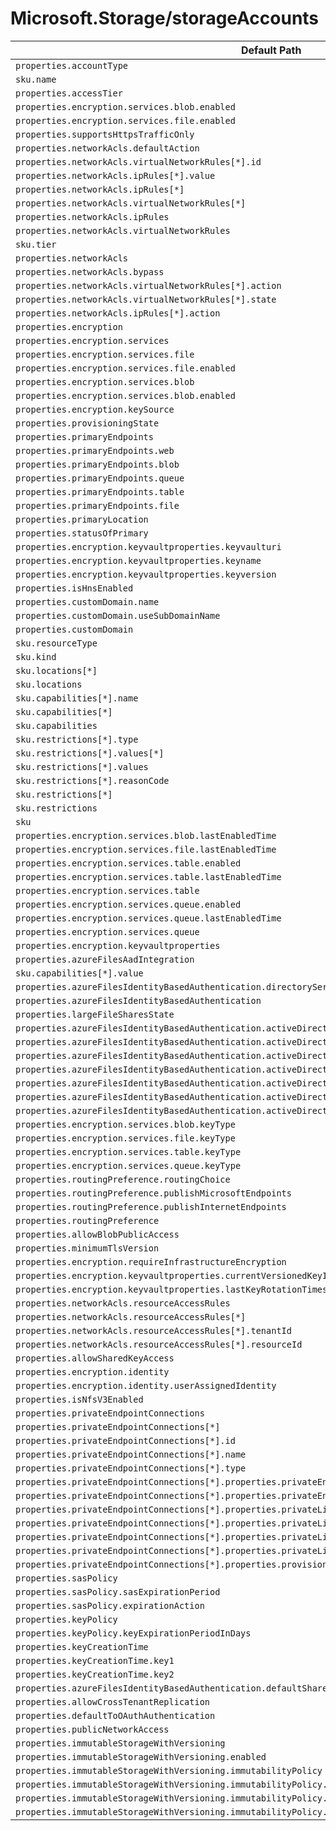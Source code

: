 # Microsoft.Storage/storageAccounts

| Default Path | Alias |
|---|---|
| `properties.accountType` | `Microsoft.Storage/storageAccounts/accountType` |
| `sku.name` | `Microsoft.Storage/storageAccounts/sku.name` |
| `properties.accessTier` | `Microsoft.Storage/storageAccounts/accessTier` |
| `properties.encryption.services.blob.enabled` | `Microsoft.Storage/storageAccounts/enableBlobEncryption` |
| `properties.encryption.services.file.enabled` | `Microsoft.Storage/storageAccounts/enableFileEncryption` |
| `properties.supportsHttpsTrafficOnly` | `Microsoft.Storage/storageAccounts/supportsHttpsTrafficOnly` |
| `properties.networkAcls.defaultAction` | `Microsoft.Storage/storageAccounts/networkAcls.defaultAction` |
| `properties.networkAcls.virtualNetworkRules[*].id` | `Microsoft.Storage/storageAccounts/networkAcls.virtualNetworkRules[*].id` |
| `properties.networkAcls.ipRules[*].value` | `Microsoft.Storage/storageAccounts/networkAcls.ipRules[*].value` |
| `properties.networkAcls.ipRules[*]` | `Microsoft.Storage/storageAccounts/networkAcls.ipRules[*]` |
| `properties.networkAcls.virtualNetworkRules[*]` | `Microsoft.Storage/storageAccounts/networkAcls.virtualNetworkRules[*]` |
| `properties.networkAcls.ipRules` | `Microsoft.Storage/storageAccounts/networkAcls.ipRules` |
| `properties.networkAcls.virtualNetworkRules` | `Microsoft.Storage/storageAccounts/networkAcls.virtualNetworkRules` |
| `sku.tier` | `Microsoft.Storage/storageAccounts/sku.tier` |
| `properties.networkAcls` | `Microsoft.Storage/storageAccounts/networkAcls` |
| `properties.networkAcls.bypass` | `Microsoft.Storage/storageAccounts/networkAcls.bypass` |
| `properties.networkAcls.virtualNetworkRules[*].action` | `Microsoft.Storage/storageAccounts/networkAcls.virtualNetworkRules[*].action` |
| `properties.networkAcls.virtualNetworkRules[*].state` | `Microsoft.Storage/storageAccounts/networkAcls.virtualNetworkRules[*].state` |
| `properties.networkAcls.ipRules[*].action` | `Microsoft.Storage/storageAccounts/networkAcls.ipRules[*].action` |
| `properties.encryption` | `Microsoft.Storage/storageAccounts/encryption` |
| `properties.encryption.services` | `Microsoft.Storage/storageAccounts/encryption.services` |
| `properties.encryption.services.file` | `Microsoft.Storage/storageAccounts/encryption.services.file` |
| `properties.encryption.services.file.enabled` | `Microsoft.Storage/storageAccounts/encryption.services.file.enabled` |
| `properties.encryption.services.blob` | `Microsoft.Storage/storageAccounts/encryption.services.blob` |
| `properties.encryption.services.blob.enabled` | `Microsoft.Storage/storageAccounts/encryption.services.blob.enabled` |
| `properties.encryption.keySource` | `Microsoft.Storage/storageAccounts/encryption.keySource` |
| `properties.provisioningState` | `Microsoft.Storage/storageAccounts/provisioningState` |
| `properties.primaryEndpoints` | `Microsoft.Storage/storageAccounts/primaryEndpoints` |
| `properties.primaryEndpoints.web` | `Microsoft.Storage/storageAccounts/primaryEndpoints.web` |
| `properties.primaryEndpoints.blob` | `Microsoft.Storage/storageAccounts/primaryEndpoints.blob` |
| `properties.primaryEndpoints.queue` | `Microsoft.Storage/storageAccounts/primaryEndpoints.queue` |
| `properties.primaryEndpoints.table` | `Microsoft.Storage/storageAccounts/primaryEndpoints.table` |
| `properties.primaryEndpoints.file` | `Microsoft.Storage/storageAccounts/primaryEndpoints.file` |
| `properties.primaryLocation` | `Microsoft.Storage/storageAccounts/primaryLocation` |
| `properties.statusOfPrimary` | `Microsoft.Storage/storageAccounts/statusOfPrimary` |
| `properties.encryption.keyvaultproperties.keyvaulturi` | `Microsoft.Storage/storageAccounts/encryption.keyvaultproperties.keyvaulturi` |
| `properties.encryption.keyvaultproperties.keyname` | `Microsoft.Storage/storageAccounts/encryption.keyvaultproperties.keyname` |
| `properties.encryption.keyvaultproperties.keyversion` | `Microsoft.Storage/storageAccounts/encryption.keyvaultproperties.keyversion` |
| `properties.isHnsEnabled` | `Microsoft.Storage/storageAccounts/isHnsEnabled` |
| `properties.customDomain.name` | `Microsoft.Storage/storageAccounts/customDomain.name` |
| `properties.customDomain.useSubDomainName` | `Microsoft.Storage/storageAccounts/customDomain.useSubDomainName` |
| `properties.customDomain` | `Microsoft.Storage/storageAccounts/customDomain` |
| `sku.resourceType` | `Microsoft.Storage/storageAccounts/sku.resourceType` |
| `sku.kind` | `Microsoft.Storage/storageAccounts/sku.kind` |
| `sku.locations[*]` | `Microsoft.Storage/storageAccounts/sku.locations[*]` |
| `sku.locations` | `Microsoft.Storage/storageAccounts/sku.locations` |
| `sku.capabilities[*].name` | `Microsoft.Storage/storageAccounts/sku.capabilities[*].name` |
| `sku.capabilities[*]` | `Microsoft.Storage/storageAccounts/sku.capabilities[*]` |
| `sku.capabilities` | `Microsoft.Storage/storageAccounts/sku.capabilities` |
| `sku.restrictions[*].type` | `Microsoft.Storage/storageAccounts/sku.restrictions[*].type` |
| `sku.restrictions[*].values[*]` | `Microsoft.Storage/storageAccounts/sku.restrictions[*].values[*]` |
| `sku.restrictions[*].values` | `Microsoft.Storage/storageAccounts/sku.restrictions[*].values` |
| `sku.restrictions[*].reasonCode` | `Microsoft.Storage/storageAccounts/sku.restrictions[*].reasonCode` |
| `sku.restrictions[*]` | `Microsoft.Storage/storageAccounts/sku.restrictions[*]` |
| `sku.restrictions` | `Microsoft.Storage/storageAccounts/sku.restrictions` |
| `sku` | `Microsoft.Storage/storageAccounts/sku` |
| `properties.encryption.services.blob.lastEnabledTime` | `Microsoft.Storage/storageAccounts/encryption.services.blob.lastEnabledTime` |
| `properties.encryption.services.file.lastEnabledTime` | `Microsoft.Storage/storageAccounts/encryption.services.file.lastEnabledTime` |
| `properties.encryption.services.table.enabled` | `Microsoft.Storage/storageAccounts/encryption.services.table.enabled` |
| `properties.encryption.services.table.lastEnabledTime` | `Microsoft.Storage/storageAccounts/encryption.services.table.lastEnabledTime` |
| `properties.encryption.services.table` | `Microsoft.Storage/storageAccounts/encryption.services.table` |
| `properties.encryption.services.queue.enabled` | `Microsoft.Storage/storageAccounts/encryption.services.queue.enabled` |
| `properties.encryption.services.queue.lastEnabledTime` | `Microsoft.Storage/storageAccounts/encryption.services.queue.lastEnabledTime` |
| `properties.encryption.services.queue` | `Microsoft.Storage/storageAccounts/encryption.services.queue` |
| `properties.encryption.keyvaultproperties` | `Microsoft.Storage/storageAccounts/encryption.keyvaultproperties` |
| `properties.azureFilesAadIntegration` | `Microsoft.Storage/storageAccounts/azureFilesAadIntegration` |
| `sku.capabilities[*].value` | `Microsoft.Storage/storageAccounts/sku.capabilities[*].value` |
| `properties.azureFilesIdentityBasedAuthentication.directoryServiceOptions` | `Microsoft.Storage/storageAccounts/azureFilesIdentityBasedAuthentication.directoryServiceOptions` |
| `properties.azureFilesIdentityBasedAuthentication` | `Microsoft.Storage/storageAccounts/azureFilesIdentityBasedAuthentication` |
| `properties.largeFileSharesState` | `Microsoft.Storage/storageAccounts/largeFileSharesState` |
| `properties.azureFilesIdentityBasedAuthentication.activeDirectoryProperties.domainName` | `Microsoft.Storage/storageAccounts/azureFilesIdentityBasedAuthentication.activeDirectoryProperties.domainName` |
| `properties.azureFilesIdentityBasedAuthentication.activeDirectoryProperties.netBiosDomainName` | `Microsoft.Storage/storageAccounts/azureFilesIdentityBasedAuthentication.activeDirectoryProperties.netBiosDomainName` |
| `properties.azureFilesIdentityBasedAuthentication.activeDirectoryProperties.forestName` | `Microsoft.Storage/storageAccounts/azureFilesIdentityBasedAuthentication.activeDirectoryProperties.forestName` |
| `properties.azureFilesIdentityBasedAuthentication.activeDirectoryProperties.domainGuid` | `Microsoft.Storage/storageAccounts/azureFilesIdentityBasedAuthentication.activeDirectoryProperties.domainGuid` |
| `properties.azureFilesIdentityBasedAuthentication.activeDirectoryProperties.domainSid` | `Microsoft.Storage/storageAccounts/azureFilesIdentityBasedAuthentication.activeDirectoryProperties.domainSid` |
| `properties.azureFilesIdentityBasedAuthentication.activeDirectoryProperties.azureStorageSid` | `Microsoft.Storage/storageAccounts/azureFilesIdentityBasedAuthentication.activeDirectoryProperties.azureStorageSid` |
| `properties.azureFilesIdentityBasedAuthentication.activeDirectoryProperties` | `Microsoft.Storage/storageAccounts/azureFilesIdentityBasedAuthentication.activeDirectoryProperties` |
| `properties.encryption.services.blob.keyType` | `Microsoft.Storage/storageAccounts/encryption.services.blob.keyType` |
| `properties.encryption.services.file.keyType` | `Microsoft.Storage/storageAccounts/encryption.services.file.keyType` |
| `properties.encryption.services.table.keyType` | `Microsoft.Storage/storageAccounts/encryption.services.table.keyType` |
| `properties.encryption.services.queue.keyType` | `Microsoft.Storage/storageAccounts/encryption.services.queue.keyType` |
| `properties.routingPreference.routingChoice` | `Microsoft.Storage/storageAccounts/routingPreference.routingChoice` |
| `properties.routingPreference.publishMicrosoftEndpoints` | `Microsoft.Storage/storageAccounts/routingPreference.publishMicrosoftEndpoints` |
| `properties.routingPreference.publishInternetEndpoints` | `Microsoft.Storage/storageAccounts/routingPreference.publishInternetEndpoints` |
| `properties.routingPreference` | `Microsoft.Storage/storageAccounts/routingPreference` |
| `properties.allowBlobPublicAccess` | `Microsoft.Storage/storageAccounts/allowBlobPublicAccess` |
| `properties.minimumTlsVersion` | `Microsoft.Storage/storageAccounts/minimumTlsVersion` |
| `properties.encryption.requireInfrastructureEncryption` | `Microsoft.Storage/storageAccounts/encryption.requireInfrastructureEncryption` |
| `properties.encryption.keyvaultproperties.currentVersionedKeyIdentifier` | `Microsoft.Storage/storageAccounts/encryption.keyvaultproperties.currentVersionedKeyIdentifier` |
| `properties.encryption.keyvaultproperties.lastKeyRotationTimestamp` | `Microsoft.Storage/storageAccounts/encryption.keyvaultproperties.lastKeyRotationTimestamp` |
| `properties.networkAcls.resourceAccessRules` | `Microsoft.Storage/storageAccounts/networkAcls.resourceAccessRules` |
| `properties.networkAcls.resourceAccessRules[*]` | `Microsoft.Storage/storageAccounts/networkAcls.resourceAccessRules[*]` |
| `properties.networkAcls.resourceAccessRules[*].tenantId` | `Microsoft.Storage/storageAccounts/networkAcls.resourceAccessRules[*].tenantId` |
| `properties.networkAcls.resourceAccessRules[*].resourceId` | `Microsoft.Storage/storageAccounts/networkAcls.resourceAccessRules[*].resourceId` |
| `properties.allowSharedKeyAccess` | `Microsoft.Storage/storageAccounts/allowSharedKeyAccess` |
| `properties.encryption.identity` | `Microsoft.Storage/storageAccounts/encryption.identity` |
| `properties.encryption.identity.userAssignedIdentity` | `Microsoft.Storage/storageAccounts/encryption.identity.userAssignedIdentity` |
| `properties.isNfsV3Enabled` | `Microsoft.Storage/storageAccounts/isNfsV3Enabled` |
| `properties.privateEndpointConnections` | `Microsoft.Storage/storageAccounts/privateEndpointConnections` |
| `properties.privateEndpointConnections[*]` | `Microsoft.Storage/storageAccounts/privateEndpointConnections[*]` |
| `properties.privateEndpointConnections[*].id` | `Microsoft.Storage/storageAccounts/privateEndpointConnections[*].id` |
| `properties.privateEndpointConnections[*].name` | `Microsoft.Storage/storageAccounts/privateEndpointConnections[*].name` |
| `properties.privateEndpointConnections[*].type` | `Microsoft.Storage/storageAccounts/privateEndpointConnections[*].type` |
| `properties.privateEndpointConnections[*].properties.privateEndpoint` | `Microsoft.Storage/storageAccounts/privateEndpointConnections[*].privateEndpoint` |
| `properties.privateEndpointConnections[*].properties.privateEndpoint.id` | `Microsoft.Storage/storageAccounts/privateEndpointConnections[*].privateEndpoint.id` |
| `properties.privateEndpointConnections[*].properties.privateLinkServiceConnectionState` | `Microsoft.Storage/storageAccounts/privateEndpointConnections[*].privateLinkServiceConnectionState` |
| `properties.privateEndpointConnections[*].properties.privateLinkServiceConnectionState.status` | `Microsoft.Storage/storageAccounts/privateEndpointConnections[*].privateLinkServiceConnectionState.status` |
| `properties.privateEndpointConnections[*].properties.privateLinkServiceConnectionState.description` | `Microsoft.Storage/storageAccounts/privateEndpointConnections[*].privateLinkServiceConnectionState.description` |
| `properties.privateEndpointConnections[*].properties.privateLinkServiceConnectionState.actionRequired` | `Microsoft.Storage/storageAccounts/privateEndpointConnections[*].privateLinkServiceConnectionState.actionRequired` |
| `properties.privateEndpointConnections[*].properties.provisioningState` | `Microsoft.Storage/storageAccounts/privateEndpointConnections[*].provisioningState` |
| `properties.sasPolicy` | `Microsoft.Storage/storageAccounts/sasPolicy` |
| `properties.sasPolicy.sasExpirationPeriod` | `Microsoft.Storage/storageAccounts/sasPolicy.sasExpirationPeriod` |
| `properties.sasPolicy.expirationAction` | `Microsoft.Storage/storageAccounts/sasPolicy.expirationAction` |
| `properties.keyPolicy` | `Microsoft.Storage/storageAccounts/keyPolicy` |
| `properties.keyPolicy.keyExpirationPeriodInDays` | `Microsoft.Storage/storageAccounts/keyPolicy.keyExpirationPeriodInDays` |
| `properties.keyCreationTime` | `Microsoft.Storage/storageAccounts/keyCreationTime` |
| `properties.keyCreationTime.key1` | `Microsoft.Storage/storageAccounts/keyCreationTime.key1` |
| `properties.keyCreationTime.key2` | `Microsoft.Storage/storageAccounts/keyCreationTime.key2` |
| `properties.azureFilesIdentityBasedAuthentication.defaultSharePermission` | `Microsoft.Storage/storageAccounts/azureFilesIdentityBasedAuthentication.defaultSharePermission` |
| `properties.allowCrossTenantReplication` | `Microsoft.Storage/storageAccounts/allowCrossTenantReplication` |
| `properties.defaultToOAuthAuthentication` | `Microsoft.Storage/storageAccounts/defaultToOAuthAuthentication` |
| `properties.publicNetworkAccess` | `Microsoft.Storage/storageAccounts/publicNetworkAccess` |
| `properties.immutableStorageWithVersioning` | `Microsoft.Storage/storageAccounts/immutableStorageWithVersioning` |
| `properties.immutableStorageWithVersioning.enabled` | `Microsoft.Storage/storageAccounts/immutableStorageWithVersioning.enabled` |
| `properties.immutableStorageWithVersioning.immutabilityPolicy` | `Microsoft.Storage/storageAccounts/immutableStorageWithVersioning.immutabilityPolicy` |
| `properties.immutableStorageWithVersioning.immutabilityPolicy.immutabilityPeriodSinceCreationInDays` | `Microsoft.Storage/storageAccounts/immutableStorageWithVersioning.immutabilityPolicy.immutabilityPeriodSinceCreationInDays` |
| `properties.immutableStorageWithVersioning.immutabilityPolicy.state` | `Microsoft.Storage/storageAccounts/immutableStorageWithVersioning.immutabilityPolicy.state` |
| `properties.immutableStorageWithVersioning.immutabilityPolicy.allowProtectedAppendWrites` | `Microsoft.Storage/storageAccounts/immutableStorageWithVersioning.immutabilityPolicy.allowProtectedAppendWrites` |

